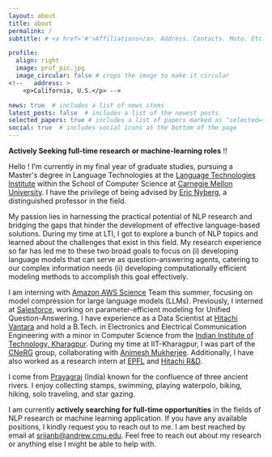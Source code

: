 ```yaml
---
layout: about
title: about
permalink: /
subtitle: # <a href='#'>Affiliations</a>. Address. Contacts. Moto. Etc.

profile:
  align: right
  image: prof_pic.jpg
  image_circular: false # crops the image to make it circular
<!--   address: >
    <p>California, U.S.</p> -->

news: true  # includes a list of news items
latest_posts: false  # includes a list of the newest posts
selected_papers: true # includes a list of papers marked as "selected={true}"
social: true  # includes social icons at the bottom of the page
---
```

**Actively Seeking full-time research or machine-learning roles** !!

Hello ! I'm currently in my final year of graduate studies, pursuing a Master's degree in Language Technologies at the [Language Technologies Institute](https://lti.cs.cmu.edu/) within the School of Computer Science at [Carnegie Mellon University](www.cmu.edu). I have the privilege of being advised by [Eric Nyberg](http://www.cs.cmu.edu/~ehn/), a distinguished professor in the field.

My passion lies in harnessing the practical potential of NLP research and bridging the gaps that hinder the development of effective language-based solutions. During my time at LTI, I got to explore a bunch of NLP topics and learned about the challenges that exist in this field. My research experience so far has led me to these two broad goals to
focus on (i) developing language models that can serve as question-answering agents, catering to our complex information needs (ii) developing computationally efficient modeling methods to accomplish this goal effectively.


I am interning with [Amazon AWS Science](https://aws.amazon.com/lex/) Team this summer, focusing on model compression for large language models (LLMs). Previously, I interned at [Salesforce](https://www.salesforceairesearch.com/), working on parameter-efficient modeling for Unified Question-Answering. I have experience as a Data Scientist at [Hitachi Vantara](https://www.hitachivantara.com/en-us/home.html) and hold a B.Tech. in Electronics and Electrical Communication Engineering with a minor in Computer Science from the [Indian Institute of Technology, Kharagpur](http://www.iitkgp.ac.in/). During my time at IIT-Kharagpur, I was part of the [CNeRG](https://cnerg-iitkgp.github.io/) group, collaborating with [Animesh Mukherjee](https://cse.iitkgp.ac.in/~animeshm/). Additionally, I have also worked as a research intern at [EPFL](https://www.epfl.ch/labs/mlo/) and [Hitachi R&D](https://www.hitachi.com/rd/index.html).

I come from [Prayagraj](https://en.wikipedia.org/wiki/Prayagraj) (India) known for the confluence of three ancient rivers. I enjoy collecting stamps, swimming, playing waterpolo, biking, hiking, solo traveling, and star gazing.

I am currently **actively searching for full-time opportunities** in the fields of NLP research or machine learning application. If you have any available positions, I kindly request you to reach out to me. I am best reached by email at [srijanb@andrew.cmu.edu](srijanb@andrew.cmu.edu). Feel free to reach out about my research or anything else I might be able to help with.
